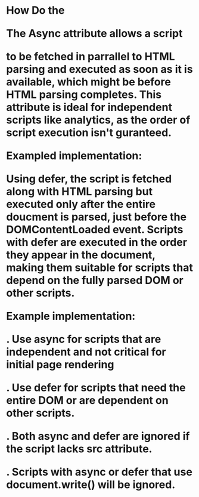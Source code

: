<h1> How Do the <script>, <script async> , and <script defer>
tags differ, and what are their practical implications in 
web development, including example implementations ?


Plain <script>

Standard <script> tags without async or 
defer attributes pause HTML parsing to fetch and execute
the script immediately. This can slow down page rendering if
the script is large on relies on a slow network

Example Implmentation ;

<script src="script.js"></script>



<script async></script>

The Async attribute allows a script

to be fetched in parrallel to HTML parsing and 
executed as soon as it is available, which might be before HTML
parsing completes. This attribute is ideal for independent 
scripts like analytics, as the order of script execution isn't guranteed.


Exampled implementation:

<script async src="analytics.js"></script>



<script defer> </script>

Using defer, the script is fetched along with 
HTML parsing but executed only after the entire
doucment is parsed, just before the DOMContentLoaded 
event. Scripts with defer are executed in the order they appear in the document, making them suitable for scripts that
depend on the fully parsed DOM or other scripts.


Example implementation:

<script defer src="main.js"></script>


. Use async for scripts that are independent and not critical
for initial page rendering

. Use defer for scripts that need the entire DOM or are dependent
on other scripts.

. Both async and defer are ignored if the script lacks src attribute.

. Scripts with async or defer that use document.write() will be ignored.



